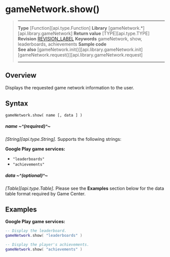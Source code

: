 
# gameNetwork.show()

> --------------------- ------------------------------------------------------------------------------------------
> __Type__              [Function][api.type.Function]
> __Library__           [gameNetwork.*][api.library.gameNetwork]
> __Return value__      [TYPE][api.type.TYPE]
> __Revision__          [REVISION_LABEL](REVISION_URL)
> __Keywords__          gameNetwork, show, leaderboards, achievements
> __Sample code__       
> __See also__          [gameNetwork.init()][api.library.gameNetwork.init]<br/>[gameNetwork.request()][api.library.gameNetwork.request]
> --------------------- ------------------------------------------------------------------------------------------


## Overview

Displays the requested game network information to the user.

## Syntax

	gameNetwork.show( name [, data ] )

##### name ~^(required)^~
_[String][api.type.String]._ Supports the following strings:

**Google Play game services:**

* `"leaderboards"`
* `"achievements"`

##### data ~^(optional)^~
_[Table][api.type.Table]._ Please see the **Examples** section below for the data table format required by Game Center.


## Examples

**Google Play game services:**

`````lua
-- Display the leaderboard.
gameNetwork.show( "leaderboards" )

-- Display the player's achievements.
gameNetwork.show( "achievements" )

`````